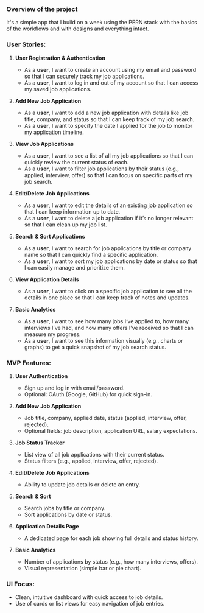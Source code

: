 ### Overview of the project
It's a simple app that I build on a week using the PERN stack with the basics of the workflows and with designs and everything intact. 

### User Stories:

1. **User Registration & Authentication**
   - As a **user**, I want to create an account using my email and password so that I can securely track my job applications.
   - As a **user**, I want to log in and out of my account so that I can access my saved job applications.

2. **Add New Job Application**
   - As a **user**, I want to add a new job application with details like job title, company, and status so that I can keep track of my job search.
   - As a **user**, I want to specify the date I applied for the job to monitor my application timeline.

3. **View Job Applications**
   - As a **user**, I want to see a list of all my job applications so that I can quickly review the current status of each.
   - As a **user**, I want to filter job applications by their status (e.g., applied, interview, offer) so that I can focus on specific parts of my job search.

4. **Edit/Delete Job Applications**
   - As a **user**, I want to edit the details of an existing job application so that I can keep information up to date.
   - As a **user**, I want to delete a job application if it’s no longer relevant so that I can clean up my job list.

5. **Search & Sort Applications**
   - As a **user**, I want to search for job applications by title or company name so that I can quickly find a specific application.
   - As a **user**, I want to sort my job applications by date or status so that I can easily manage and prioritize them.

6. **View Application Details**
   - As a **user**, I want to click on a specific job application to see all the details in one place so that I can keep track of notes and updates.

7. **Basic Analytics**
   - As a **user**, I want to see how many jobs I’ve applied to, how many interviews I’ve had, and how many offers I’ve received so that I can measure my progress.
   - As a **user**, I want to see this information visually (e.g., charts or graphs) to get a quick snapshot of my job search status.

### MVP Features:
1. **User Authentication**
   - Sign up and log in with email/password.
   - Optional: OAuth (Google, GitHub) for quick sign-in.

2. **Add New Job Application**
   - Job title, company, applied date, status (applied, interview, offer, rejected).
   - Optional fields: job description, application URL, salary expectations.

3. **Job Status Tracker**
   - List view of all job applications with their current status.
   - Status filters (e.g., applied, interview, offer, rejected).

4. **Edit/Delete Job Applications**
   - Ability to update job details or delete an entry.

5. **Search & Sort**
   - Search jobs by title or company.
   - Sort applications by date or status.

6. **Application Details Page**
   - A dedicated page for each job showing full details and status history.

7. **Basic Analytics**
   - Number of applications by status (e.g., how many interviews, offers).
   - Visual representation (simple bar or pie chart).

### UI Focus:
- Clean, intuitive dashboard with quick access to job details.
- Use of cards or list views for easy navigation of job entries.


